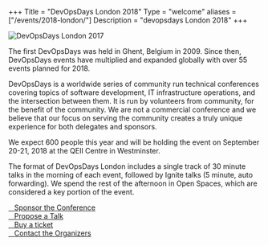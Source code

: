 +++
Title = "DevOpsDays London 2018"
Type = "welcome"
aliases = ["/events/2018-london/"]
Description = "devopsdays London 2018"
+++
<div class="row">
  <div class="col-md-4">
    <img alt="DevOpsDays London 2017" src="/events/2018-london/logo.png" class="img-fluid">
  </div>

  <div class="col-md-7">
    <p>The first DevOpsDays was held in Ghent, Belgium in 2009. Since then, DevOpsDays events have multiplied and expanded globally with over 55 events planned for 2018.</p>
    <p>DevOpsDays is a worldwide series of community run technical conferences covering topics of software development, IT infrastructure operations, and the intersection between them. It is run by volunteers from community, for the benefit of the community.
      We are not a commercial conference and we believe that our focus on serving the community creates a truly unique experience for both delegates and sponsors.
    </p>
    <p>We expect 600 people this year and will be holding the event on September 20-21, 2018 at the QEII Centre in Westminster.</p>
    <p>The format of DevOpsDays London includes a single track of 30 minute talks in the morning of each event, followed by Ignite talks (5 minute, auto forwarding). We spend the rest of the afternoon in Open Spaces, which are considered a key portion
      of the event.
    </p>
    <div class="d-flex flex-row">
      <div class="col-md-12">
        <div class="p-2">
          <a class="btn btn-secondary btn-block" href="/events/2018-london/sponsor"> <i class="fa fa-money fa-lg"></i>&nbsp;&nbsp;&nbsp;Sponsor the Conference</a>
        </div>
        <div class="p-2">
          <a class="btn btn-secondary btn-block" href="https://docs.google.com/forms/d/e/1FAIpQLSdGb7ZUaUpUiH8ObK2OUBfeueGSU7pKLkZB4RqMh9aeKxjoeg/viewform#start=openform" target="_blank" rel="noopener"> <i class="fa fa-microphone fa-lg"></i>&nbsp;&nbsp;&nbsp;Propose a Talk</a>
        </div>
        <div class="p-2">
          <a class="btn btn-secondary btn-block" href="https://www.eventbrite.com/e/devopsdays-london-2018-tickets-45511364717" target="_blank" rel="noopener"> <i class="fa fa-ticket fa-lg"></i>&nbsp;&nbsp;&nbsp;Buy a ticket</a>
        </div>
        <div class="p-2">
          <a class="btn btn-secondary btn-block" href="/events/2018-london/contact"> <i class="fa fa-envelope-o fa-lg"></i>&nbsp;&nbsp;&nbsp;Contact the Organizers</a>
        </div>
      </div>
    </div>
  </div>
</div>
